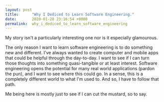 ```yaml
---
layout: post
title:      "Why I Dediced to Learn Software Engineering."
date:       2020-01-28 23:16:54 +0000
permalink:  why_i_dediced_to_learn_software_engineering
---
```


My story isn't a particularly interesting one nor is it especially glamourous.

The only reason I want to learn software engineering is to do something new and different. I've always wanted to create computer and mobile apps that could be helpful through the day-to-day. I want to see if I can turn those thoughts into something quasi-tangible or at least interest. Software engineering opens the potential for many real world applications (pardon the pun), and I want to see where this could go. In a sense, this is a completely different world to what I'm used to. And so, I have to follow that path.

Me being here is mostly just to see if I can cut the mustard, so to say.
